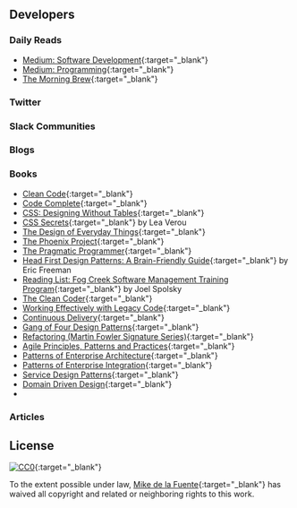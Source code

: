 ## Developers
### Daily Reads
- [Medium: Software Development](https://medium.com/tag/software-development/latest){:target="_blank"}
- [Medium: Programming](https://medium.com/tag/programming/latest){:target="_blank"}
- [The Morning Brew](http://blog.cwa.me.uk/tags/morning-brew/){:target="_blank"}

### Twitter

### Slack Communities

### Blogs

### Books
- [Clean Code](){:target="_blank"}
- [Code Complete](){:target="_blank"}
- [CSS: Designing Without Tables](){:target="_blank"}
- [CSS Secrets](){:target="_blank"} by Lea Verou
- [The Design of Everyday Things](){:target="_blank"}
- [The Phoenix Project](){:target="_blank"}
- [The Pragmatic Programmer](){:target="_blank"}
- [Head First Design Patterns: A Brain-Friendly Guide](){:target="_blank"} by Eric Freeman
- [Reading List: Fog Creek Software Management Training Program](https://www.joelonsoftware.com/2005/11/22/reading-list-fog-creek-software-management-training-program/){:target="_blank"} by Joel Spolsky
- [The Clean Coder](){:target="_blank"}
- [Working Effectively with Legacy Code](){:target="_blank"}
- [Continuous Delivery](){:target="_blank"}
- [Gang of Four Design Patterns](){:target="_blank"}
- [Refactoring (Martin Fowler Signature Series)](){:target="_blank"}
- [Agile Principles, Patterns and Practices](){:target="_blank"}
- [Patterns of Enterprise Architecture](){:target="_blank"}
- [Patterns of Enterprise Integration](){:target="_blank"}
- [Service Design Patterns](){:target="_blank"}
- [Domain Driven Design](){:target="_blank"}
- 
### Articles


## License

[![CC0](https://mirrors.creativecommons.org/presskit/buttons/88x31/svg/cc-zero.svg)](https://creativecommons.org/publicdomain/zero/1.0/){:target="_blank"}

To the extent possible under law, [Mike de la Fuente](http://twitter.highfiveboom.com){:target="_blank"} has waived all copyright and related or neighboring rights to this work.